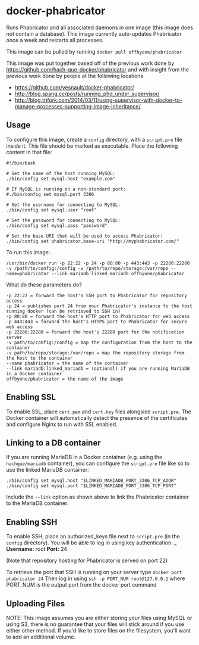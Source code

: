 docker-phabricator
==================

Runs Phabricator and all associated daemons in one image (this image does not contain a database).  This image currently auto-updates Phabricator once a week and restarts all processes.

This image can be pulled by running `docker pull offbyone/phabricator`

This image was put together based off of the previous work done by https://github.com/hach-que-docker/phabricator and with insight from the previous work done by people at the following locations

* https://github.com/yesnault/docker-phabricator/
* http://blog.spang.cc/posts/running_phd_under_supervisor/
* http://blog.trifork.com/2014/03/11/using-supervisor-with-docker-to-manage-processes-supporting-image-inheritance/


Usage
----------

To configure this image, create a `config` directory, with a `script.pre` file inside it.  This
file should be marked as executable.  Place the following content in that file:

    #!/bin/bash

    # Set the name of the host running MySQL:
    ./bin/config set mysql.host "example.com"

    # If MySQL is running on a non-standard port:
    #./bin/config set mysql.port 3306

    # Set the username for connecting to MySQL:
    ./bin/config set mysql.user "root"

    # Set the password for connecting to MySQL:
    ./bin/config set mysql.pass "password"

    # Set the base URI that will be used to access Phabricator:
    ./bin/config set phabricator.base-uri "http://myphabricator.com/"

To run this image:

    /usr/bin/docker run -p 22:22 -p 24 -p 80:80 -p 443:443 -p 22280:22280 -v /path/to/config:/config -v /path/to/repo/storage:/var/repo --name=phabricator --link mariadb:linked_mariadb offbyone/phabricator

What do these parameters do?

    -p 22:22 = forward the host's SSH port to Phabricator for repository access
    -p 24 = publishes port 24 from your Phabricator's instance to the host running docker (can be retrieved to SSH in)
    -p 80:80 = forward the host's HTTP port to Phabricator for web access
    -p 443:443 = forward the host's HTTPS port to Phabricator for secure web access
    -p 22280:22280 = forward the host's 22280 port for the notification server
    -v path/to/config:/config = map the configuration from the host to the container
    -v path/to/repo/storage:/var/repo = map the repository storage from the host to the container
    --name phabricator = the name of the container
    --link mariadb:linked_mariadb = (optional) if you are running MariaDB in a Docker container
    offbyone/phabricator = the name of the image

Enabling SSL
----------------

To enable SSL, place `cert.pem` and `cert.key` files alongside `script.pre`.  The Docker
container will automatically detect the presence of the certificates and configure
Nginx to run with SSL enabled.

Linking to a DB container
---------------------------

If you are running MariaDB in a Docker container (e.g. using the `hachque/mariadb` container), you can configure the `script.pre` file like so to use the linked MariaDB container:

    ./bin/config set mysql.host "$LINKED_MARIADB_PORT_3306_TCP_ADDR"
    ./bin/config set mysql.port "$LINKED_MARIADB_PORT_3306_TCP_PORT"
    
Include the `--link` option as shown above to link the Phabricator container to the MariaDB container.

Enabling SSH
--------------

To enable SSH, place an authorized_keys file next to `script.pre` (in the `config` directory).  You will be able to log in
using key authentication.
_
**Username:** root
**Port:** 24

(Note that repository hosting for Phabricator is served on port 22)

To retrieve the port that SSH is running on your server type `docker port phabricator 24`
Then log in using `ssh -p PORT_NUM root@127.0.0.1` where PORT_NUM is the output port from the docker port command

Uploading Files
---------------

NOTE: This image assumes you are either storing your files using MySQL or using S3, there is no guarantee that your files will stick around if you use either other method.  If you'd like to store files on the filesystem, you'll want to add an additional volume.
